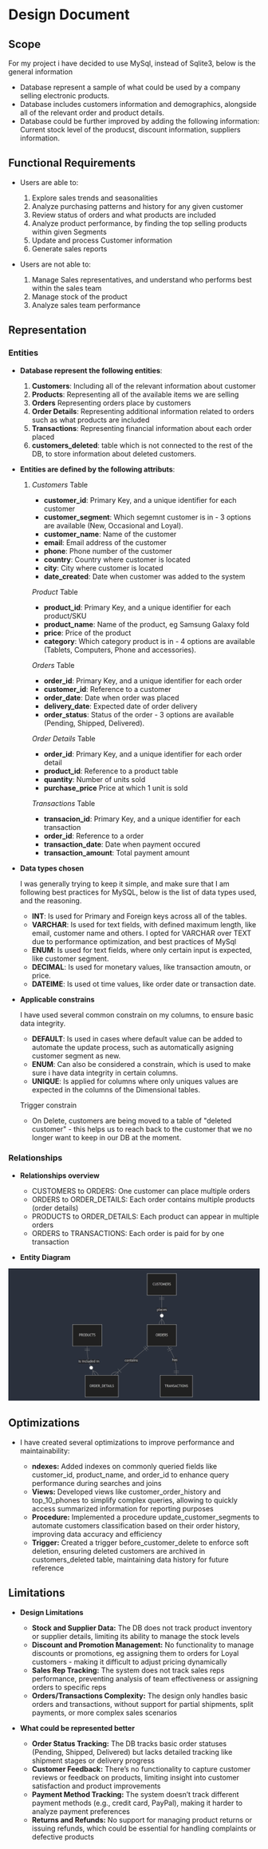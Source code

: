 # Design Document

## Scope

For my project i have decided to use MySql, instead of Sqlite3, below is the general information

* Database represent a sample of what could be used by a company selling electronic products.
* Database includes customers information and demographics, alongside all of the relevant order and product details.
* Database could be further improved by adding the following information: Current stock level of the producst, discount information, suppliers information.

## Functional Requirements

* Users are able to:
  1) Explore sales trends and seasonalities
  2) Analyze purchasing patterns and history for any given customer
  3) Review status of orders and what products are included
  4) Analyze product performance, by finding the top selling products within given Segments
  5) Update and process Customer information
  6) Generate sales reports

* Users are not able to:
  1) Manage Sales representatives, and understand who performs best within the sales team
  2) Manage stock of the product
  3) Analyze sales team performance

## Representation

### Entities

* **Database represent the following entities**:

  1) **Customers**: Including all of the relevant information about customer
  2) **Products**: Representing all of the available items we are selling
  3) **Orders** Representing orders place by customers
  4) **Order Details**: Representing additional information related to orders such as what products are included
  5) **Transactions**: Representing financial information about each order placed
  6) **customers_deleted**: table which is not connected to the rest of the DB, to store information about deleted customers.

* **Entities are defined by the following attributs**:

  1) *Customers* Table
     - **customer_id**: Primary Key, and a unique identifier for each customer
     - **customer_segment**: Which segemnt customer is in - 3 options are available (New, Occasional and Loyal).
     - **customer_name**: Name of the customer
     - **email**: Email address of the customer
     - **phone**: Phone number of the customer
     - **country**: Country where customer is located
     - **city**: City where customer is located
     - **date_created**: Date when customer was added to the system

     *Product* Table
     - **product_id**: Primary Key, and a unique identifier for each product/SKU
     - **product_name**: Name of the product, eg Samsung Galaxy fold
     - **price**: Price of the product
     - **category**: Which category product is in - 4 options are available (Tablets, Computers, Phone and accessories).

     *Orders* Table
     - **order_id**: Primary Key, and a unique identifier for each order
     - **customer_id**: Reference to a customer
     - **order_date**: Date when order was placed
     - **delivery_date**: Expected date of order delivery
     - **order_status**: Status of the order - 3 options are available (Pending, Shipped, Delivered).

     *Order Details* Table
     - **order_id**: Primary Key, and a unique identifier for each order detail
     - **product_id**: Reference to a product table
     - **quantity**: Number of units sold
     - **purchase_price** Price at which 1 unit is sold

     *Transactions* Table
     - **transacion_id**: Primary Key, and a unique identifier for each transaction
     - **order_id**: Reference to a order
     - **transaction_date**: Date when payment occured
     - **transaction_amount**: Total payment amount

* **Data types chosen**

    I was generally trying to keep it simple, and make sure that I am following best practices for MySQL, below is the list of data types used, and the reasoning.

    - **INT**: Is used for Primary and Foreign keys across all of the tables.
    - **VARCHAR**: Is used for text fields, with defined maximum length, like email, customer name and others. I opted for VARCHAR over TEXT due to performance optimization, and best practices of MySql
    - **ENUM**: Is used for text fields, where only certain input is expected, like customer segment.
    - **DECIMAL**: Is used for monetary values, like transaction amoutn, or price.
    - **DATEIME**: Is used ot time values, like order date or transaction date.

* **Applicable constrains**

    I have used several common constrain on my columns, to ensure basic data integrity.

    - **DEFAULT**: Is used in cases where default value can be added to automate the update process, such as automatically asigning
      customer segment as new.
    - **ENUM**: Can also be considered a constrain, which is used to make sure i have data integrity in certain columns.
    - **UNIQUE**: Is applied for columns where only uniques values are expected in the columns of the Dimensional tables.

    Trigger constrain

    - On Delete, customers are being moved to a table of "deleted customer" - this helps us to reach back to the customer that we no longer want to keep in our DB at the moment.

### Relationships

*   **Relationships overview**

    - CUSTOMERS to ORDERS: One customer can place multiple orders
    - ORDERS to ORDER_DETAILS: Each order contains multiple products (order details)
    - PRODUCTS to ORDER_DETAILS: Each product can appear in multiple orders
    - ORDERS to TRANSACTIONS: Each order is paid for by one transaction

*   **Entity Diagram**

![Diagram](Diagram.jpg)

## Optimizations

*   I have created several optimizations to improve performance and maintainability:

    - **ndexes:** Added indexes on commonly queried fields like customer_id, product_name, and order_id to enhance query performance during searches and joins
    - **Views:** Developed views like customer_order_history and top_10_phones to simplify complex queries, allowing to quickly access summarized information for reporting purposes
    - **Procedure:** Implemented a procedure update_customer_segments to automate customers classification based on their order history, improving data accuracy and efficiency
    - **Trigger:** Created a trigger before_customer_delete to enforce soft deletion, ensuring deleted customers are archived in customers_deleted table, maintaining data history for future reference

## Limitations

* **Design Limitations**

    - **Stock and Supplier Data:** The DB does not track product inventory or supplier details, limiting its ability to manage the stock levels
    - **Discount and Promotion Management:** No functionality to manage discounts or promotions, eg assigning them to orders for Loyal customers - making it difficult to adjust pricing dynamically
    - **Sales Rep Tracking:** The system does not track sales reps performance, preventing analysis of team effectiveness or assigning orders to specific reps
    - **Orders/Transactions Complexity:** The design only handles basic orders and transactions, without support for partial shipments, split payments, or more complex sales scenarios

* **What could be represented better**

    - **Order Status Tracking:** The DB tracks basic order statuses (Pending, Shipped, Delivered) but lacks detailed tracking like shipment stages or delivery progress
    - **Customer Feedback:** There’s no functionality to capture customer reviews or feedback on products, limiting insight into customer satisfaction and product improvements
    - **Payment Method Tracking:** The system doesn’t track different payment methods (e.g., credit card, PayPal), making it harder to analyze payment preferences
    - **Returns and Refunds:** No support for managing product returns or issuing refunds, which could be essential for handling complaints or defective products
